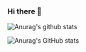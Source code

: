 ### Hi there 👋

![Anurag's github stats](https://github-readme-stats.vercel.app/api?username=Olivier21200)

![Anurag's GitHub stats](https://github-readme-stats.vercel.app/api?username=Olivier21200&show_icons=true&theme=radical)

<!--
**Olivier21200/Olivier21200** is a ✨ _special_ ✨ repository because its `README.md` (this file) appears on your GitHub profile.

Here are some ideas to get you started:

- 🔭 I’m currently working on ...
- 🌱 I’m currently learning ...
- 👯 I’m looking to collaborate on ...
- 🤔 I’m looking for help with ...
- 💬 Ask me about ...
- 📫 How to reach me: ...
- 😄 Pronouns: ...
- ⚡ Fun fact: ...




